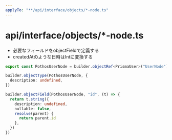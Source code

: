 ```yaml
---
applyTo: "**/api/interface/objects/*-node.ts"
---
```


# api/interface/objects/*-node.ts

- 必要なフィールドをobjectFieldで定義する
- createdAtのような日時はIntに変換する

```ts
export const PothosUserNode = builder.objectRef<PrismaUser>("UserNode")

builder.objectType(PothosUserNode, {
  description: undefined,
})

builder.objectField(PothosUserNode, "id", (t) => {
  return t.string({
    description: undefined,
    nullable: false,
    resolve(parent) {
      return parent.id
    },
  })
})
```
